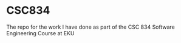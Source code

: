 # CSC834
The repo for the work I have done as part of the CSC 834 Software Engineering Course at EKU
